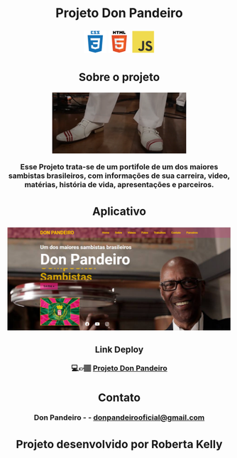 <h1 align="center"> Projeto Don Pandeiro </h1>
<h3 align="center"><Projeto desenvolvido por Roberta Kelly</h3>
<p align="center">
 <img src="https://raw.githubusercontent.com/devicons/devicon/master/icons/css3/css3-plain-wordmark.svg" alt="css3"  width="50" height="50"/>
<img src="https://raw.githubusercontent.com/devicons/devicon/master/icons/html5/html5-original-wordmark.svg" alt="html5"  width="50" height="50"/>
<img src="https://raw.githubusercontent.com/devicons/devicon/master/icons/javascript/javascript-original.svg" alt="javascript" width="50" height="50"/>
</p>

## Sobre o projeto
<p align="center">
<img src="https://github.com/RobertaKelly/Projeto-Don-Pandeiro/blob/main/image/don%20pandeiro%20sapato.png" width="60%" height="40%">
</p>
Esse Projeto trata-se de um portifole de um dos maiores sambistas brasileiros, com informações de sua carreira, video, matérias, história de vida, apresentações e parceiros. 


## Aplicativo
<p align="center">
<img src="https://raw.githubusercontent.com/RobertaKelly/Projeto-Don-Pandeiro/main/foto%20app%20don.png" >
</p>

### Link Deploy
💻👉🏽 [Projeto Don Pandeiro]()

## Contato

Don Pandeiro - []()- donpandeirooficial@gmail.com
 
 ## Projeto desenvolvido por Roberta Kelly 

